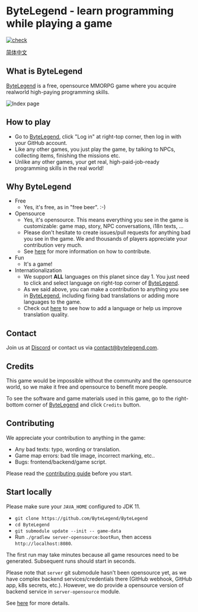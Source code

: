 # ByteLegend - learn programming while playing a game

[![check](https://github.com/ByteLegend/ByteLegend/actions/workflows/check.yml/badge.svg)](https://github.com/ByteLegend/ByteLegend/actions/workflows/check.yml)

[简体中文](./README.zh.md)

## What is ByteLegend

[ByteLegend](https://bytelegend.com) is a free, opensource MMORPG game where you acquire realworld high-paying programming skills.

![Index page](https://raw.githubusercontent.com/ByteLegend/ByteLegend/master/docs/images/index-page-en.png)

## How to play

- Go to [ByteLegend](https://bytelegend.com), click "Log in" at right-top corner, then log in with your GitHub account.
- Like any other games, you just play the game, by talking to NPCs, collecting items, finishing the missions etc.
- Unlike any other games, your get real, high-paid-job-ready programming skills in the real world!
  
## Why ByteLegend

- Free
  - Yes, it's free, as in "free beer". :-)
- Opensource
  - Yes, it's opensource. This means everything you see in the game is customizable: game map, story, NPC conversations, i18n texts, ...
  - Please don't hesitate to create issues/pull requests for anything bad you see in the game. We and thousands of players appreciate your contribution very much.
  - See [here](https://github.com/ByteLegend/ByteLegend/blob/master/docs/en/CONTRIBUTING.md) for more information on how to contribute.
- Fun
  - It's a game!
- Internationalization
  - We support **ALL** languages on this planet since day 1. You just need to click and select language on right-top corner of [ByteLegend](https://bytelegend.com).
  - As we said above, you can make a contribution to anything you see in [ByteLegend](https://bytelegend.com), including fixing bad translations or adding more languages to the game.
  - Check out [here](https://github.com/ByteLegend/ByteLegend/blob/master/docs/en/i18n.md) to see how to add a language or help us improve translation quality.

## Contact

Join us at [Discord](https://discord.gg/35RreUUGWt) or contact us via [contact@bytelegend.com](mailto:contact@bytelegend.com).

## Credits

This game would be impossible without the community and the opensource world, so we make it free and opensource to benefit more people.

To see the software and game materials used in this game, go to the right-bottom corner of [ByteLegend](https://bytelegend.com) and click `Credits` button.

## Contributing

We appreciate your contribution to anything in the game:

- Any bad texts: typo, wording or translation.
- Game map errors: bad tile image, incorrect marking, etc..
- Bugs: frontend/backend/game script.

Please read the [contributing guide](https://github.com/ByteLegend/ByteLegend/blob/master/docs/en/CONTRIBUTING.md) before you start.

## Start locally

Please make sure your `JAVA_HOME` configured to JDK 11.

- `git clone https://github.com/ByteLegend/ByteLegend`
- `cd ByteLegend`
- `git submodule update --init -- game-data`
- Run `./gradlew server-opensource:bootRun`, then access `http://localhost:8080`.

The first run may take minutes because all game resources need to be generated. Subsequent runs should start in seconds.

Please note that `server` git submodule hasn't been opensource yet, as we have complex backend services/credentials there (GitHub webhook, GitHub app, k8s secrets, etc.).
However, we do provide a opensource version of backend service in `server-opensource` module.

See [here](https://github.com/ByteLegend/ByteLegend/blob/master/docs/en/game-code-contributor-guide.md) for more details.
